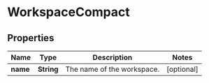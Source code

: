 # WorkspaceCompact

## Properties
Name | Type | Description | Notes
------------ | ------------- | ------------- | -------------
**name** | **String** | The name of the workspace. |  [optional]
